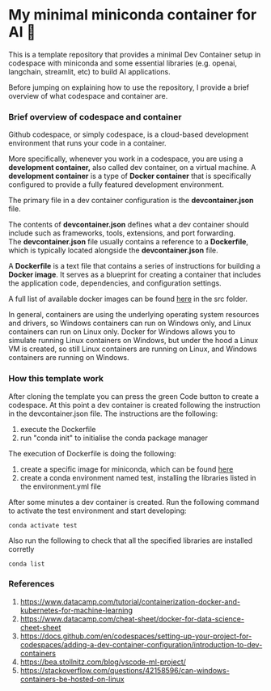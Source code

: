 

# My minimal miniconda container for AI :whale2:

This is a template repository that provides a minimal Dev Container setup in codespace with miniconda and some essential libraries (e.g. openai, langchain, streamlit, etc) to build AI applications.  

Before jumping on explaining how to use the repository, I provide a brief overview of what codespace and container are.


### Brief overview of codespace and container

Github codespace, or simply codespace, is a cloud-based development environment that runs your code in a container.

More specifically, whenever you work in a codespace, you are using a **development container,** also called dev container, on a virtual machine. A **development container** is a type of **Docker container** that is specifically configured to provide a fully featured development environment. 

The primary file in a dev container configuration is the **devcontainer.json** file.

The contents of **devcontainer.json** defines what a dev container should include such as frameworks, tools, extensions, and port forwarding. The **devcontainer.json** file usually contains a reference to a **Dockerfile**, which is typically located alongside the **devcontainer.json** file. 

A **Dockerfile** is a text file that contains a series of instructions for building a **Docker image**. It serves as a blueprint for creating a container that includes the application code, dependencies, and configuration settings. 

A full list of available docker images can be found [here](https://github.com/devcontainers/images/tree/main) in the src folder.

In general, containers are using the underlying operating system resources and drivers, so Windows containers can run on Windows only, and Linux containers can run on Linux only. Docker for Windows allows you to simulate running Linux containers on Windows, but under the hood a Linux VM is created, so still Linux containers are running on Linux, and Windows containers are running on Windows. 

### How this template work

After cloning the template you can press the green Code button to create a codespace. At this point a dev container is created following the instruction in the devcontainer.json file. The instructions are the following:

1) execute the Dockerfile 
2) run "conda init" to initialise the conda package manager

The execution of Dockerfile is doing the following:

1) create a specific image for miniconda, which can be found [here](https://mcr.microsoft.com/en-us/product/devcontainers/miniconda/about)
2) create a conda environment named test, installing the libraries listed in the environment.yml file

After some minutes a dev container is created. Run the following command to activate the test environment and start developing:

`conda activate test`

Also run the following to check that all the specified libraries are installed corretly

`conda list`


### References
1. https://www.datacamp.com/tutorial/containerization-docker-and-kubernetes-for-machine-learning
2. https://www.datacamp.com/cheat-sheet/docker-for-data-science-cheet-sheet
3. https://docs.github.com/en/codespaces/setting-up-your-project-for-codespaces/adding-a-dev-container-configuration/introduction-to-dev-containers
4. https://bea.stollnitz.com/blog/vscode-ml-project/
5. https://stackoverflow.com/questions/42158596/can-windows-containers-be-hosted-on-linux